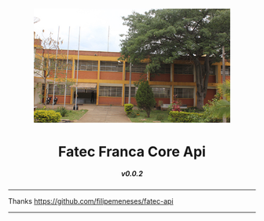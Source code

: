 <p align="center">
  <img src="logo.jpg" alt="logo" width="400" />
</p>

<h1 align="center">Fatec Franca Core Api</h1>
<h5 align="center">v0.0.2</h1>

***
Thanks https://github.com/filipemeneses/fatec-api
***